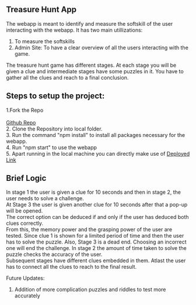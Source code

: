 <h2>Treasure Hunt App</h2>

The webapp is meant to identify and measure the softskill of the user interacting with the webapp.
It has two main utillizations:
1. To measure the softskills
2. Admin Site: To have a clear overview of all the users interacting with the game.

The treasure hunt game has different stages.
At each stage you will be given a clue and intermediate stages have some puzzles in it.
You have to gather all the clues and reach to a final conclusion.

<h2>Steps to setup the project:</h2>
1.Fork the Repo<br/><br/>
<a href="https://github.com/rajat-gith/treasure-hunt/" target="_blank">Github Repo</a><br/>
2. Clone the Repository into local folder.<br/>
3. Run the command "npm install" to install all packages necessary for the webapp.<br/>
4. Run "npm start" to use the webapp<br/>
5. Apart running in the local machine you can directly make use of <a href="https://treasure-hunt-v1.netlify.app/" target="_blank">Deployed Link</a>

<h2>Brief Logic</h2>
In stage 1 the user is given a clue for 10 seconds and then in stage 2, the user needs to solve a challenge.<br/>
At Stage 3 the user is given another clue for 10 seconds after that a pop-up will be opened.<br/>
The correct option can be deduced if and only if the user has deduced both clues correctly.<br/>
From this, the memory power and the grasping power of the user are tested. Since clue 1 is shown for a limited period of time and then the user has to solve the puzzle. Also, Stage 3 is a dead end. Choosing an incorrect one will end the challenge. In stage 2 the amount of time taken to solve the puzzle checks the accuracy of the user.<br/>
Subsequent stages have different clues embedded in them. Atlast the user has to connect all the clues to reach to the final result.


Future Updates:
1. Addition of more complication puzzles and riddles to test more accurately
